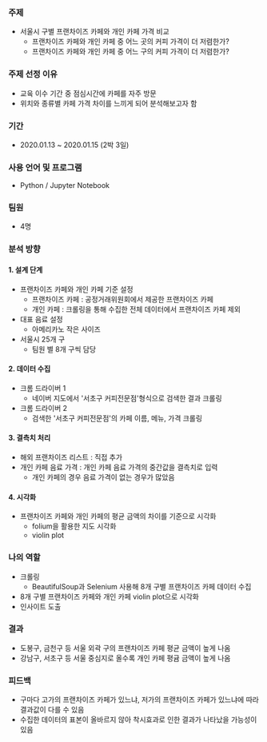 ### 주제
- 서울시 구별 프랜차이즈 카페와 개인 카페 가격 비교
  - 프랜차이즈 카페와 개인 카페 중 어느 곳의 커피 가격이 더 저렴한가?
  - 프랜차이즈 카페와 개인 카페 중 어느 구의 커피 가격이 더 저렴한가?
  
### 주제 선정 이유
- 교육 이수 기간 중 점심시간에 카페를 자주 방문
- 위치와 종류별 카페 가격 차이를 느끼게 되어 분석해보고자 함

### 기간
- 2020.01.13 ~ 2020.01.15 (2박 3일)

### 사용 언어 및 프로그램
- Python / Jupyter Notebook

### 팀원
- 4명

### 분석 방향
#### 1. 설계 단계
- 프랜차이즈 카페와 개인 카페 기준 설정
   - 프랜차이즈 카페 : 공정거래위원회에서 제공한 프랜차이즈 카페 
   - 개인 카페 : 크롤링을 통해 수집한 전체 데이터에서 프랜차이즈 카페 제외
- 대표 음료 설정
   - 아메리카노 작은 사이즈
- 서울시 25개 구
   - 팀원 별 8개 구씩 담당
#### 2. 데이터 수집
- 크롬 드라이버 1
   - 네이버 지도에서 '서초구 커피전문점'형식으로 검색한 결과 크롤링
- 크롬 드라이버 2
   - 검색한 '서초구 커피전문점'의 카페 이름, 메뉴, 가격 크롤링
#### 3. 결측치 처리
- 해외 프랜차이즈 리스트 : 직접 추가
- 개인 카페 음료 가격 : 개인 카페 음료 가격의 중간값을 결측치로 입력 
   - 개인 카페의 경우 음료 가격이 없는 경우가 많았음
#### 4. 시각화
- 프랜차이즈 카페와 개인 카페의 평균 금액의 차이를 기준으로 시각화
    - folium을 활용한 지도 시각화
    - violin plot

### 나의 역할
- 크롤링
  - BeautifulSoup과 Selenium 사용해 8개 구별 프랜차이즈 카페 데이터 수집
- 8개 구별 프랜차이즈 카페와 개인 카페 violin plot으로 시각화
- 인사이트 도출

    
### 결과
- 도봉구, 금천구 등 서울 외곽 구의 프랜차이즈 카페 평균 금액이 높게 나옴
- 강남구, 서초구 등 서울 중심지로 올수록 개인 카페 평귬 금액이 높게 나옴

### 피드백
- 구마다 고가의 프랜차이즈 카페가 있느냐, 저가의 프랜차이즈 카페가 있느냐에 따라 결과값이 다를 수 있음
- 수집한 데이터의 표본이 올바르지 않아 착시효과로 인한 결과가 나타났을 가능성이 있음
